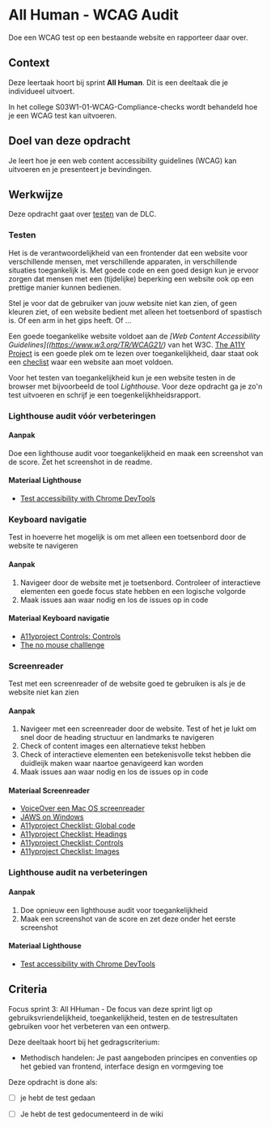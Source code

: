 # All Human - WCAG Audit

Doe een WCAG test op een bestaande website en rapporteer daar over.

## Context

Deze leertaak hoort bij sprint **All Human**. Dit is een deeltaak die je individueel uitvoert.

In het college S03W1-01-WCAG-Compliance-checks wordt behandeld hoe je een WCAG test kan uitvoeren.



 
## Doel van deze opdracht

Je leert hoe je een web content accessibility guidelines (WCAG) kan uitvoeren en je presenteert je bevindingen.


## Werkwijze
Deze opdracht gaat over [testen](#testen) van de DLC.


### Testen
<!-- *In de testfase test je of een website goed werkt.* -->

Het is de verantwoordelijkheid van een frontender dat een website voor verschillende mensen, met verschillende apparaten, in verschillende situaties toegankelijk is. Met goede code en een goed design kun je ervoor zorgen dat mensen met een (tijdelijke) beperking een website ook op een prettige manier kunnen bedienen. 

Stel je voor dat de gebruiker van jouw website niet kan zien, of geen kleuren ziet, of een website bedient met alleen het toetsenbord of spastisch is. Of een arm in het gips heeft. Of ... 

Een goede toegankelike website voldoet aan de _[Web Content Accessibility Guidelines]((https://www.w3.org/TR/WCAG21/)_ van het W3C. [The A11Y Project](https://www.a11yproject.com) is een goede plek om te lezen over toegankelijkheid, daar staat ook een [checlist](https://www.a11yproject.com/checklist/) waar een website aan moet voldoen. 

Voor het testen van toegankelijkheid kun je een website testen in de browser met bijvoorbeeld de tool _Lighthouse_. Voor deze opdracht ga je zo'n test uitvoeren en schrijf je een toegenkelijkhheidsrapport.


### Lighthouse audit vóór verbeteringen

#### Aanpak

Doe een lighthouse audit voor toegankelijkheid en maak een screenshot van de score. Zet het screenshot in de readme.

#### Materiaal Lighthouse

 - [Test accessibility with Chrome DevTools](https://www.youtube.com/watch?v=b0Q5Zp_yKaU)



### Keyboard navigatie

Test in hoeverre het mogelijk is om met alleen een toetsenbord door de website te navigeren

#### Aanpak

 1. Navigeer door de website met je toetsenbord. Controleer of interactieve elementen een goede focus state hebben en een logische volgorde
 2. Maak issues aan waar nodig en los de issues op in code

#### Materiaal Keyboard navigatie

 - [A11yproject Controls: Controls ](https://www.a11yproject.com/checklist/#controls)
 - [The no mouse challlenge](https://uxdesign.cc/taking-the-keyboard-navigation-red-pill-dbb76dd73b1e)



### Screenreader

Test met een screenreader of de website goed te gebruiken is als je de website niet kan zien

#### Aanpak

 1. Navigeer met een screenreader door de website. Test of het je lukt om snel door de heading structuur en landmarks te navigeren
 2. Check of content images een alternatieve tekst hebben
 3. Check of interactieve elementen een betekenisvolle tekst hebben die duidleijk maken waar naartoe genavigeerd kan worden
 4. Maak issues aan waar nodig en los de issues op in code

#### Materiaal Screenreader
 - [VoiceOver een Mac OS screenreader](https://webaim.org/articles/voiceover/)
 - [JAWS on Windows](https://downloads.sensotec.be/Jaws/Sneltoetsen-JAWS2018.pdf)
 - [A11yproject Checklist: Global code ](https://www.a11yproject.com/checklist/#https://www.a11yproject.com/checklist/#global-code)
 - [A11yproject Checklist: Headings ](https://www.a11yproject.com/checklist/#headings)
 - [A11yproject Checklist: Controls ](https://www.a11yproject.com/checklist/#controls)
 - [A11yproject Checklist: Images ](https://www.a11yproject.com/checklist/#images)



### Lighthouse audit na verbeteringen


#### Aanpak

 1. Doe opnieuw een lighthouse audit voor toegankelijkheid
 2. Maak een screenshot van de score en zet deze onder het eerste screenshot

#### Materiaal Lighthouse

 - [Test accessibility with Chrome DevTools](https://www.youtube.com/watch?v=b0Q5Zp_yKaU)
 


## Criteria

Focus sprint 3: All HHuman - De focus van deze sprint ligt op gebruiksvriendelijkheid, toegankelijkheid, testen en de testresultaten gebruiken voor het verbeteren van een ontwerp.

Deze deeltaak hoort bij het gedragscriterium:

- Methodisch handelen: Je past aangeboden principes en conventies op het gebied van frontend, interface design en vormgeving toe

Deze opdracht is done als:

- [ ] je hebt de test gedaan
- [ ] Je hebt de test gedocumenteerd in de wiki


